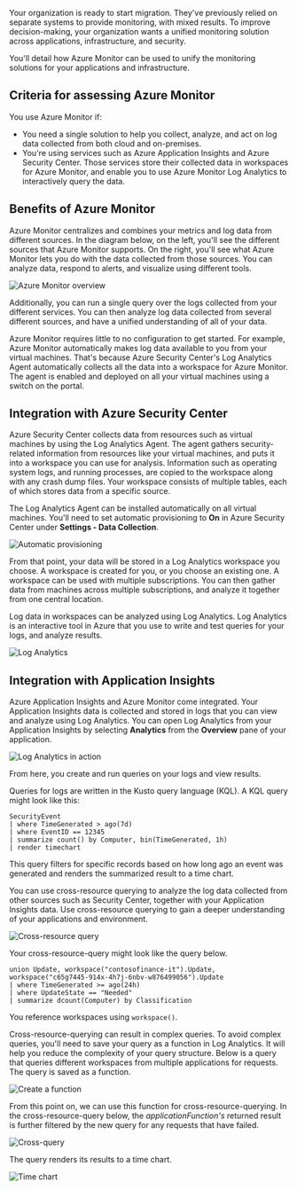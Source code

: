 
Your organization is ready to start migration. They've previously relied on separate systems to provide monitoring, with mixed results. To improve decision-making, your organization wants a unified monitoring solution across applications, infrastructure, and security.

You'll detail how Azure Monitor can be used to unify the monitoring solutions for your applications and infrastructure.

## Criteria for assessing Azure Monitor

You use Azure Monitor if:

- You need a single solution to help you collect, analyze, and act on log data collected from both cloud and on-premises.
- You're using services such as Azure Application Insights and Azure Security Center. Those services store their collected data in workspaces for Azure Monitor, and enable you to use Azure Monitor Log Analytics to interactively query the data.

## Benefits of Azure Monitor

Azure Monitor centralizes and combines your metrics and log data from different sources. In the diagram below, on the left, you'll see the different sources that Azure Monitor supports. On the right, you'll see what Azure Monitor lets you do with the data collected from those sources. You can analyze data, respond to alerts, and visualize using different tools.

![Azure Monitor overview](../media/7-azure-monitor-overview.png)

<!--TODO: please feel free to update to Learn standards. Original image: https://docs.microsoft.com/en-us/azure/azure-monitor/media/overview/overview.png -->

Additionally, you can run a single query over the logs collected from your different services. You can then analyze log data collected from several different sources, and have a unified understanding of all of your data.

Azure Monitor requires little to no configuration to get started. For example, Azure Monitor automatically makes log data available to you from your virtual machines. That's because Azure Security Center's Log Analytics Agent automatically collects all the data into a workspace for Azure Monitor. The agent is enabled and deployed on all your virtual machines using a switch on the portal.

## Integration with Azure Security Center

Azure Security Center collects data from resources such as virtual machines by using the Log Analytics Agent. The agent gathers security-related information from resources like your virtual machines, and puts it into a workspace you can use for analysis. Information such as operating system logs, and running processes, are copied to the workspace along with any crash dump files. Your workspace consists of multiple tables, each of which stores data from a specific source.

The Log Analytics Agent can be installed automatically on all virtual machines. You'll need to set automatic provisioning to **On** in Azure Security Center under **Settings - Data Collection**.

![Automatic provisioning](../media/7-automatic-provision.png)

From that point, your data will be stored in a Log Analytics workspace you choose. A workspace is created for you, or you choose an existing one. A workspace can be used with multiple subscriptions. You can then gather data from machines across multiple subscriptions, and analyze it together from one central location.

Log data in workspaces can be analyzed using Log Analytics. Log Analytics is an interactive tool in Azure that you use to write and test queries for your logs, and analyze results.

![Log Analytics](../media/7-log-analytics-a.png)

<!-- TODO: please feel free to update to Learn standards. Original image: https://docs.microsoft.com/en-us/azure/azure-monitor/log-query/media/get-started-portal/homepage.png -->

## Integration with Application Insights

Azure Application Insights and Azure Monitor come integrated. Your Application Insights data is collected and stored in logs that you can view and analyze using Log Analytics. You can open Log Analytics from your Application Insights by selecting **Analytics** from the **Overview** pane of your application.

![Log Analytics in action](../media/7-application-insight-log-analytics.png)

<!-- TODO: please feel free to update to Learn standards. Original image: https://docs.microsoft.com/en-us/azure/azure-monitor/log-query/media/log-query-overview/log-analytics.png -->

From here, you create and run queries on your logs and view results.

Queries for logs are written in the Kusto query language (KQL). A KQL query might look like this:

```Kusto
SecurityEvent
| where TimeGenerated > ago(7d)
| where EventID == 12345
| summarize count() by Computer, bin(TimeGenerated, 1h)
| render timechart
```

This query filters for specific records based on how long ago an event was generated and renders the summarized result to a time chart.

You can use cross-resource querying to analyze the log data collected from other sources such as Security Center, together with your Application Insights data. Use cross-resource querying to gain a deeper understanding of your applications and environment.

![Cross-resource query](../media/7-cross-resource-query.png)

<!-- TODO: please feel free to update to Learn standards. Original image: https://docs.microsoft.com/en-us/azure/azure-monitor/platform/media/data-platform-logs/workspaces.png TODO: Please format according to Learn standards.-->

Your cross-resource-query might look like the query below.

```Kusto
union Update, workspace("contosofinance-it").Update, workspace("c65g7445-914x-4h7j-6nbv-w876499056").Update
| where TimeGenerated >= ago(24h)
| where UpdateState == "Needed"
| summarize dcount(Computer) by Classification
```

You reference workspaces using `workspace()`.

Cross-resource-querying can result in complex queries. To avoid complex queries, you'll need to save your query as a function in Log Analytics. It will help you reduce the complexity of your query structure. Below is a query that queries different workspaces from multiple applications for requests. The query is saved as a function.

![Create a function](../media/7-create-function.png)

From this point on, we can use this function for cross-resource-querying. In the cross-resource-query below, the *applicationFunction's* returned result is further filtered by the new query for any requests that have failed.

![Cross-query](../media/7-cross-query.png)

The query renders its results to a time chart.

![Time chart](../media/7-time-chart.png)

 <!-- TODO: please feel free to update to Learn standards. Original image:  https://docs.microsoft.com/en-us/azure/azure-monitor/log-query/media/cross-workspace-query/chart.png -->